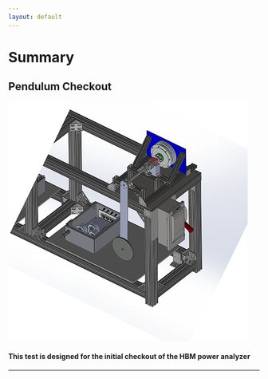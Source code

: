 ```yaml
---
layout: default
---
```



# Summary 




## Pendulum Checkout
<img src="images/Pendulum_thumbnail.jpg?raw=true"/>

#### This test is designed for the initial checkout of the HBM power analyzer
---

